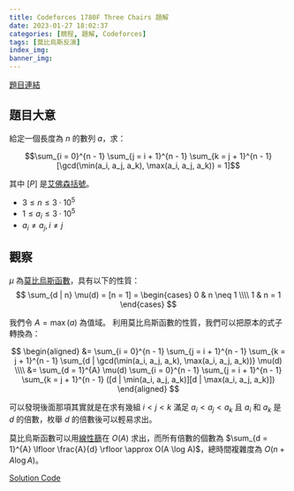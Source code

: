 ```yaml
---
title: Codeforces 1780F Three Chairs 題解
date: 2023-01-27 18:02:37
categories: [競程, 題解, Codeforces]
tags: [莫比烏斯反演]
index_img:
banner_img:
---
```



[題目連結](https://codeforces.com/contest/1780/problem/F)

## 題目大意

給定一個長度為 $n$ 的數列 $a$，求：

$$\sum_{i = 0}^{n - 1} \sum_{j = i + 1}^{n - 1} \sum_{k = j + 1}^{n - 1} [\gcd(\min(a_i, a_j, a_k), \max(a_i, a_j, a_k)) = 1]$$

其中 $[P]$ 是[艾佛森括號](https://zh.wikipedia.org/wiki/%E8%89%BE%E4%BD%9B%E6%A3%AE%E6%8B%AC%E5%8F%B7)。

* $3 \leq n \leq 3 \cdot 10^5$
* $1 \leq a_i \leq 3 \cdot 10^5$
* $a_i \neq a_j, i \neq j$

## 觀察

$\mu$ 為[莫比烏斯函數](https://oi-wiki.org/math/number-theory/mobius/)，具有以下的性質：
$$
\sum_{d | n} \mu(d) = [n = 1] =
\begin{cases}
    0 & n \neq 1 \\\\
    1 & n = 1
\end{cases}
$$

我們令 $A = \max(a)$ 為值域。
利用莫比烏斯函數的性質，我們可以把原本的式子轉換為：

$$
\begin{aligned}
&= \sum_{i = 0}^{n - 1} \sum_{j = i + 1}^{n - 1} \sum_{k = j + 1}^{n - 1} \sum_{d | \gcd(\min(a_i, a_j, a_k), \max(a_i, a_j, a_k))} \mu(d) \\\\
&= \sum_{d = 1}^{A} \mu(d) \sum_{i = 0}^{n - 1} \sum_{j = i + 1}^{n - 1} \sum_{k = j + 1}^{n - 1} ([d | \min(a_i, a_j, a_k)][d | \max(a_i, a_j, a_k)])
\end{aligned}
$$

可以發現後面那項其實就是在求有幾組 $i < j < k$ 滿足 $a_i < a_j < a_k$ 且 $a_i$ 和 $a_k$ 是 $d$ 的倍數，枚舉 $d$ 的倍數後可以輕易求出。

莫比烏斯函數可以用[線性篩](https://oi-wiki.org/math/number-theory/sieve/#%E7%BA%BF%E6%80%A7%E7%AD%9B%E6%B3%95)在 $O(A)$ 求出，而所有倍數的個數為 $\sum_{d = 1}^{A} \lfloor \frac{A}{d} \rfloor \approx O(A \log A)$，總時間複雜度為 $O(n + A \log A)$。

[Solution Code](https://codeforces.com/contest/1780/submission/190633405)